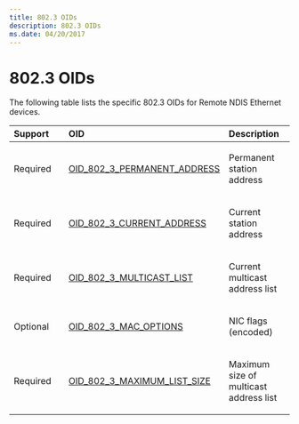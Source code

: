 ```yaml
---
title: 802.3 OIDs
description: 802.3 OIDs
ms.date: 04/20/2017
---
```


# 802.3 OIDs





The following table lists the specific 802.3 OIDs for Remote NDIS Ethernet devices.

<table>
<colgroup>
<col width="33%" />
<col width="33%" />
<col width="33%" />
</colgroup>
<thead>
<tr class="header">
<th align="left">Support</th>
<th align="left">OID</th>
<th align="left">Description</th>
</tr>
</thead>
<tbody>
<tr class="odd">
<td align="left"><p>Required</p></td>
<td align="left"><p><a href="/windows-hardware/drivers/network/oid-802-3-permanent-address" data-raw-source="[OID_802_3_PERMANENT_ADDRESS](./oid-802-3-permanent-address.md)">OID_802_3_PERMANENT_ADDRESS</a></p></td>
<td align="left"><p>Permanent station address</p></td>
</tr>
<tr class="even">
<td align="left"><p>Required</p></td>
<td align="left"><p><a href="/windows-hardware/drivers/network/oid-802-3-current-address" data-raw-source="[OID_802_3_CURRENT_ADDRESS](./oid-802-3-current-address.md)">OID_802_3_CURRENT_ADDRESS</a></p></td>
<td align="left"><p>Current station address</p></td>
</tr>
<tr class="odd">
<td align="left"><p>Required</p></td>
<td align="left"><p><a href="/windows-hardware/drivers/network/oid-802-3-multicast-list" data-raw-source="[OID_802_3_MULTICAST_LIST](./oid-802-3-multicast-list.md)">OID_802_3_MULTICAST_LIST</a></p></td>
<td align="left"><p>Current multicast address list</p></td>
</tr>
<tr class="even">
<td align="left"><p>Optional</p></td>
<td align="left"><p><a href="/windows-hardware/drivers/network/oid-802-3-mac-options" data-raw-source="[OID_802_3_MAC_OPTIONS](./oid-802-3-mac-options.md)">OID_802_3_MAC_OPTIONS</a></p></td>
<td align="left"><p>NIC flags (encoded)</p></td>
</tr>
<tr class="odd">
<td align="left"><p>Required</p></td>
<td align="left"><p><a href="/windows-hardware/drivers/network/oid-802-3-maximum-list-size" data-raw-source="[OID_802_3_MAXIMUM_LIST_SIZE](./oid-802-3-maximum-list-size.md)">OID_802_3_MAXIMUM_LIST_SIZE</a></p></td>
<td align="left"><p>Maximum size of multicast address list</p></td>
</tr>
</tbody>
</table>

 

